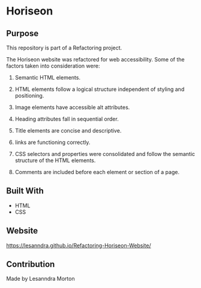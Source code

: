 # Horiseon

## Purpose

This repository is part of a Refactoring project.

The Horiseon website was refactored for web accessibility. Some of the factors taken into consideration were: 

1) Semantic HTML elements.

2) HTML elements follow a logical structure independent of styling and positioning.

3) Image elements have accessible alt attributes.

4) Heading attributes fall in sequential order.

5) Title elements are concise and descriptive.

6) links are functioning correctly.

7) CSS selectors and properties were consolidated and follow the semantic structure of the HTML elements.

8) Comments are included before each element or section of a page.

## Built With
* HTML
* CSS

## Website
https://lesanndra.github.io/Refactoring-Horiseon-Website/

## Contribution
Made by Lesanndra Morton